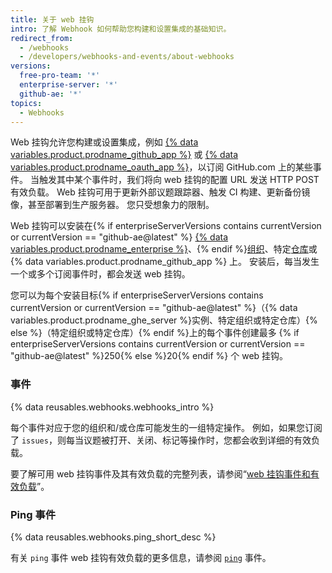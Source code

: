 ```yaml
---
title: 关于 web 挂钩
intro: 了解 Webhook 如何帮助您构建和设置集成的基础知识。
redirect_from:
  - /webhooks
  - /developers/webhooks-and-events/about-webhooks
versions:
  free-pro-team: '*'
  enterprise-server: '*'
  github-ae: '*'
topics:
  - Webhooks
---
```

Web 挂钩允许您构建或设置集成，例如 [{% data variables.product.prodname_github_app %}](/apps/building-github-apps/) 或 [{% data variables.product.prodname_oauth_app %}](/apps/building-oauth-apps/)，以订阅 GitHub.com 上的某些事件。 当触发其中某个事件时，我们将向 web 挂钩的配置 URL 发送 HTTP POST 有效负载。 Web 挂钩可用于更新外部议题跟踪器、触发 CI 构建、更新备份镜像，甚至部署到生产服务器。 您只受想象力的限制。

Web 挂钩可以安装在{% if enterpriseServerVersions contains currentVersion or currentVersion == "github-ae@latest" %} [{% data variables.product.prodname_enterprise %}](/rest/reference/enterprise-admin#global-webhooks/)、{% endif %}[组织][org-hooks]、特定[仓库][repo-hooks]或 {% data variables.product.prodname_github_app %} 上。 安装后，每当发生一个或多个订阅事件时，都会发送 web 挂钩。

您可以为每个安装目标{% if enterpriseServerVersions contains currentVersion or currentVersion == "github-ae@latest" %}（{% data variables.product.prodname_ghe_server %}实例、特定组织或特定仓库）{% else %}（特定组织或特定仓库）{% endif %}上的每个事件创建最多 {% if enterpriseServerVersions contains currentVersion or currentVersion == "github-ae@latest" %}250{% else %}20{% endif %} 个 web 挂钩。

### 事件

{% data reusables.webhooks.webhooks_intro %}

每个事件对应于您的组织和/或仓库可能发生的一组特定操作。 例如，如果您订阅了 `issues`，则每当议题被打开、关闭、标记等操作时，您都会收到详细的有效负载。

要了解可用 web 挂钩事件及其有效负载的完整列表，请参阅“[web 挂钩事件和有效负载](/developers/webhooks-and-events/webhook-events-and-payloads)”。

### Ping 事件

{% data reusables.webhooks.ping_short_desc %}

有关 `ping` 事件 web 挂钩有效负载的更多信息，请参阅 [`ping`](/webhooks/event-payloads/#ping) 事件。

[org-hooks]: /rest/reference/orgs#webhooks/
[repo-hooks]: /rest/reference/repos#hooks
